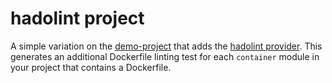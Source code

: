 # hadolint project

A simple variation on the [demo-project](../demo-project/README.md) that adds the [hadolint provider](https://docs.garden.io/reference/providers/hadolint.md). This generates an additional Dockerfile linting test for each `container` module in your project that contains a Dockerfile.
